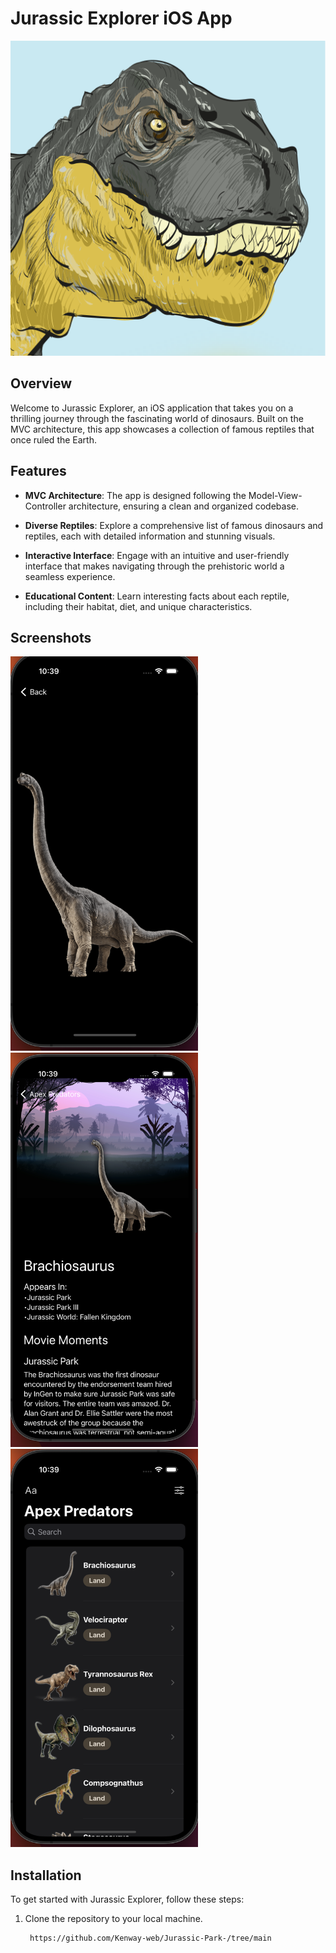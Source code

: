 # Jurassic Explorer iOS App

![Jurassic Explorer Logo](https://github.com/Kenway-web/Jurassic-Park-/blob/main/JP%20Predators/Assets.xcassets/AppIcon.appiconset/10AppSto.png)

## Overview

Welcome to Jurassic Explorer, an iOS application that takes you on a thrilling journey through the fascinating world of dinosaurs. Built on the MVC architecture, this app showcases a collection of famous reptiles that once ruled the Earth.

## Features

- **MVC Architecture**: The app is designed following the Model-View-Controller architecture, ensuring a clean and organized codebase.

- **Diverse Reptiles**: Explore a comprehensive list of famous dinosaurs and reptiles, each with detailed information and stunning visuals.

- **Interactive Interface**: Engage with an intuitive and user-friendly interface that makes navigating through the prehistoric world a seamless experience.

- **Educational Content**: Learn interesting facts about each reptile, including their habitat, diet, and unique characteristics.

## Screenshots


<img src="https://github.com/Kenway-web/Jurassic-Park-/blob/main/JP%20Predators/Assets.xcassets/jpdinoimage.imageset/jpdinoimage.png" width="300"/>  <img src="https://github.com/Kenway-web/Jurassic-Park-/blob/main/JP%20Predators/Assets.xcassets/jpdinodetail.imageset/jpdinodetail.png" width="300"/>   <img src="https://raw.githubusercontent.com/Kenway-web/Jurassic-Park-/main/JP%20Predators/Assets.xcassets/jphome.imageset/jphome.png" width="300" />

## Installation

To get started with Jurassic Explorer, follow these steps:

1. Clone the repository to your local machine.
   ```bash
    https://github.com/Kenway-web/Jurassic-Park-/tree/main
